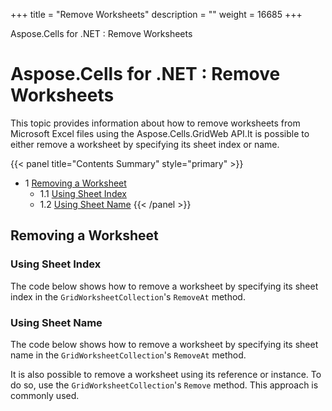 +++
title = "Remove Worksheets" 
description = "" 
weight = 16685 
+++

Aspose.Cells for .NET : Remove Worksheets  

# Aspose.Cells for .NET : Remove Worksheets


This topic provides information about how to remove worksheets from Microsoft Excel files using the Aspose.Cells.GridWeb API.It is possible to either remove a worksheet by specifying its sheet index or name.

{{< panel title="Contents Summary" style="primary" >}}
*   1 [Removing a Worksheet](#RemoveWorksheets-RemovingaWorksheet)
    *   1.1 [Using Sheet Index](#RemoveWorksheets-UsingSheetIndex)
    *   1.2 [Using Sheet Name](#RemoveWorksheets-UsingSheetName)
{{< /panel >}}
 

## Removing a Worksheet

### Using Sheet Index

The code below shows how to remove a worksheet by specifying its sheet index in the `GridWorksheetCollection`'s `RemoveAt` method.

### Using Sheet Name

The code below shows how to remove a worksheet by specifying its sheet name in the `GridWorksheetCollection`'s `RemoveAt` method.

It is also possible to remove a worksheet using its reference or instance. To do so, use the `GridWorksheetCollection`'s `Remove` method. This approach is commonly used.

